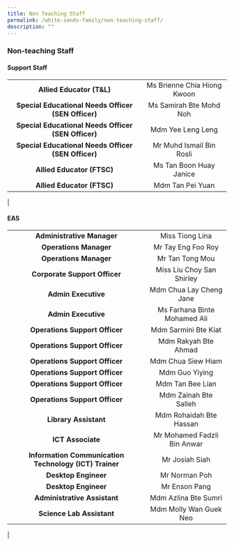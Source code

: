 ```yaml
---
title: Non Teaching Staff
permalink: /white-sands-family/non-teaching-staff/
description: ""
---
```

### **Non-teaching Staff**
#### **Support Staff**

|  |  |
|:---:|:---:|
| **Allied Educator (T&L)** | Ms Brienne Chia Hiong Kwoon |
| **Special Educational Needs Officer (SEN Officer)** | Ms Samirah Bte Mohd Noh |
| **Special Educational Needs Officer (SEN Officer)** | Mdm Yee Leng Leng |
| **Special Educational Needs Officer (SEN Officer)** | Mr Muhd Ismail Bin Rosli |
| **Allied Educator (FTSC)** | Ms Tan Boon Huay Janice |
| **Allied Educator (FTSC)** | Mdm Tan Pei Yuan |
|

#### **EAS**

|  |  |
|:---:|:---:|
| **Administrative Manager** | Miss Tiong Lina |
| **Operations Manager** | Mr Tay Eng Foo Roy |
| **Operations Manager** | Mr Tan Tong Mou |
| **Corporate Support Officer** | Miss Liu Choy San Shirley |
| **Admin Executive** | Mdm Chua Lay Cheng Jane |
| **Admin Executive** | Ms Farhana Binte Mohamed Ali |
| **Operations Support Officer** | Mdm Sarmini Bte Kiat |
| **Operations Support Officer** | Mdm Rakyah Bte Ahmad |
| **Operations Support Officer** | Mdm Chua Siew Hiam |
| **Operations Support Officer** | Mdm Guo Yiying |
| **Operations Support Officer** | Mdm Tan Bee Lian |
| **Operations Support Officer** | Mdm Zainah Bte Salleh |
| **Library Assistant** | Mdm Rohaidah Bte Hassan |
| **ICT Associate** | Mr Mohamed Fadzli Bin Anwar |
| **Information Communication Technology (ICT) Trainer** | Mr Josiah Siah |
| **Desktop Engineer** | Mr Norman Poh |
| **Desktop Engineer** | Mr Enson Pang |
| **Administrative Assistant** | Mdm Azlina Bte Sumri |
| **Science Lab Assistant** | Mdm Molly Wan Guek Neo |
|
